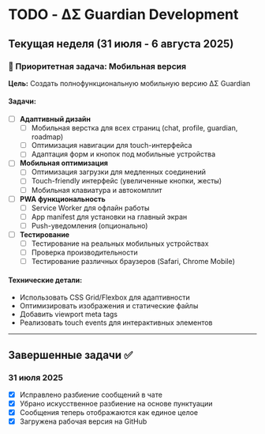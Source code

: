 # TODO - ΔΣ Guardian Development

## Текущая неделя (31 июля - 6 августа 2025)

### 🎯 Приоритетная задача: Мобильная версия

**Цель:** Создать полнофункциональную мобильную версию ΔΣ Guardian

#### Задачи:
- [ ] **Адаптивный дизайн**
  - [ ] Мобильная верстка для всех страниц (chat, profile, guardian, roadmap)
  - [ ] Оптимизация навигации для touch-интерфейса
  - [ ] Адаптация форм и кнопок под мобильные устройства

- [ ] **Мобильная оптимизация**
  - [ ] Оптимизация загрузки для медленных соединений
  - [ ] Touch-friendly интерфейс (увеличенные кнопки, жесты)
  - [ ] Мобильная клавиатура и автокомплит

- [ ] **PWA функциональность**
  - [ ] Service Worker для офлайн работы
  - [ ] App manifest для установки на главный экран
  - [ ] Push-уведомления (опционально)

- [ ] **Тестирование**
  - [ ] Тестирование на реальных мобильных устройствах
  - [ ] Проверка производительности
  - [ ] Тестирование различных браузеров (Safari, Chrome Mobile)

#### Технические детали:
- Использовать CSS Grid/Flexbox для адаптивности
- Оптимизировать изображения и статические файлы
- Добавить viewport meta tags
- Реализовать touch events для интерактивных элементов

---

## Завершенные задачи ✅

### 31 июля 2025
- [x] Исправлено разбиение сообщений в чате
- [x] Убрано искусственное разбиение на основе пунктуации
- [x] Сообщения теперь отображаются как единое целое
- [x] Загружена рабочая версия на GitHub 